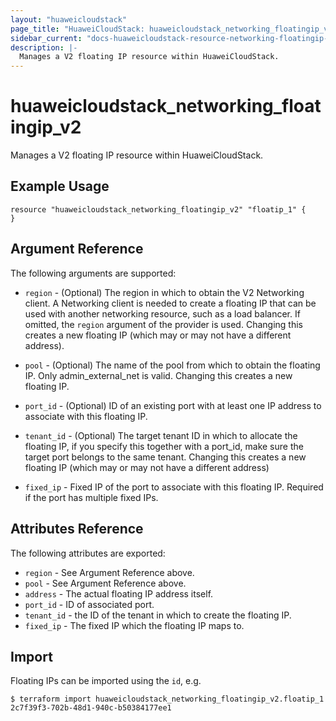 ```yaml
---
layout: "huaweicloudstack"
page_title: "HuaweiCloudStack: huaweicloudstack_networking_floatingip_v2"
sidebar_current: "docs-huaweicloudstack-resource-networking-floatingip-v2"
description: |-
  Manages a V2 floating IP resource within HuaweiCloudStack.
---
```


# huaweicloudstack\_networking\_floatingip_v2

Manages a V2 floating IP resource within HuaweiCloudStack.

## Example Usage

```hcl
resource "huaweicloudstack_networking_floatingip_v2" "floatip_1" {
}
```

## Argument Reference

The following arguments are supported:

* `region` - (Optional) The region in which to obtain the V2 Networking client.
    A Networking client is needed to create a floating IP that can be used with
    another networking resource, such as a load balancer. If omitted, the
    `region` argument of the provider is used. Changing this creates a new
    floating IP (which may or may not have a different address).

* `pool` - (Optional) The name of the pool from which to obtain the floating
    IP. Only admin_external_net is valid. Changing this creates a new floating IP.

* `port_id` - (Optional) ID of an existing port with at least one IP address to
    associate with this floating IP.

* `tenant_id` - (Optional) The target tenant ID in which to allocate the floating
    IP, if you specify this together with a port_id, make sure the target port
    belongs to the same tenant. Changing this creates a new floating IP (which
    may or may not have a different address)

* `fixed_ip` - Fixed IP of the port to associate with this floating IP. Required if
the port has multiple fixed IPs.

## Attributes Reference

The following attributes are exported:

* `region` - See Argument Reference above.
* `pool` - See Argument Reference above.
* `address` - The actual floating IP address itself.
* `port_id` - ID of associated port.
* `tenant_id` - the ID of the tenant in which to create the floating IP.
* `fixed_ip` - The fixed IP which the floating IP maps to.

## Import

Floating IPs can be imported using the `id`, e.g.

```
$ terraform import huaweicloudstack_networking_floatingip_v2.floatip_1 2c7f39f3-702b-48d1-940c-b50384177ee1
```
